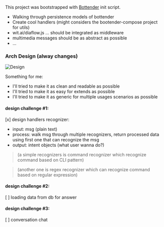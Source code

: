 This project was bootstrapped with
[Bottender](https://github.com/Yoctol/bottender) init script.

- Walking through persistence models of bottender
- Create cool handlers (might considers the bootender-compose project for utils)
- wit.ai/diaflow.js ... should be integrated as middleware
- multimedia messages should be as abstract as possible
- ...


### Arch Design (alway changes)
![Design](http://www.plantuml.com/plantuml/proxy?cache=no&src=https://github.com/gaconkzk/buom/raw/master/docs/arch.puml)

Something for me:
- I'll tried to make it as clean and readable as possible
- I'll tried to make it as easy for extends as possible
- I'll tried to make it as generic for multiple usages scenarios as possible

#### design challenge #1:
[x] design handlers recognizer:

  + input: msg (plain text)
  + process: walk msg through multiple recognizers, return processed data using first one that can recognize the msg
  + output: intent objects (what user wanna do?)

>(a simple recognizers is command recognizer which recognize command based on CLI pattern)

>(another one is regex recognizer which can recognize command based on regular expression)

#### design challenge #2:
[ ] loading data from db for answer

#### design challenge #3:
[ ] conversation chat
